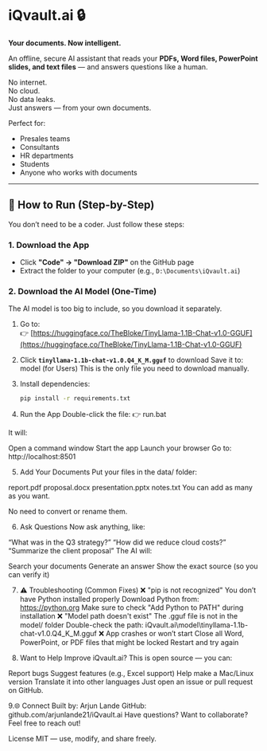 # iQvault.ai 🔒

**Your documents. Now intelligent.**

An offline, secure AI assistant that reads your **PDFs, Word files, PowerPoint slides, and text files** — and answers questions like a human.

No internet.  
No cloud.  
No data leaks.  
Just answers — from your own documents.

Perfect for:
- Presales teams
- Consultants
- HR departments
- Students
- Anyone who works with documents

---

## 🚀 How to Run (Step-by-Step)

You don’t need to be a coder. Just follow these steps:

### 1. Download the App
- Click **"Code" → "Download ZIP"** on the GitHub page
- Extract the folder to your computer (e.g., `D:\Documents\iQvault.ai`)

### 2. Download the AI Model (One-Time)
The AI model is too big to include, so you download it separately.

1. Go to:  
   👉 [https://huggingface.co/TheBloke/TinyLlama-1.1B-Chat-v1.0-GGUF](https://huggingface.co/TheBloke/TinyLlama-1.1B-Chat-v1.0-GGUF)
2. Click **`tinyllama-1.1b-chat-v1.0.Q4_K_M.gguf`** to download
 Save it to:  model (for Users)
 This is the only file you need to download manually.

3. Install dependencies:  
   ```bash
   pip install -r requirements.txt

 4. Run the App
Double-click the file:
👉 run.bat

It will:

Open a command window
Start the app
Launch your browser
Go to: http://localhost:8501

5. Add Your Documents
Put your files in the data/ folder:

report.pdf
proposal.docx
presentation.pptx
notes.txt
You can add as many as you want.

No need to convert or rename them.

6.  Ask Questions
Now ask anything, like:

“What was in the Q3 strategy?”
“How did we reduce cloud costs?”
“Summarize the client proposal”
The AI will:

Search your documents
Generate an answer
Show the exact source (so you can verify it)

7. ⚠️ Troubleshooting (Common Fixes)
❌ "pip is not recognized"
You don’t have Python installed properly
Download Python from: https://python.org
Make sure to check "Add Python to PATH" during installation
❌ "Model path doesn't exist"
The .gguf file is not in the model/ folder
Double-check the path:
iQvault.ai\model\tinyllama-1.1b-chat-v1.0.Q4_K_M.gguf
❌ App crashes or won’t start
Close all Word, PowerPoint, or PDF files that might be locked
Restart and try again

8.  Want to Help Improve iQvault.ai?
This is open source — you can:

Report bugs
Suggest features (e.g., Excel support)
Help make a Mac/Linux version
Translate it into other languages
Just open an issue or pull request on GitHub.

9.🌐 Connect
Built by: Arjun Lande
GitHub: github.com/arjunlande21/iQvault.ai
Have questions? Want to collaborate?
Feel free to reach out!

License
MIT — use, modify, and share freely.